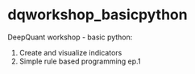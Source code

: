 # dqworkshop_basicpython
DeepQuant workshop - basic python:
1. Create and visualize indicators
2. Simple rule based programming ep.1
